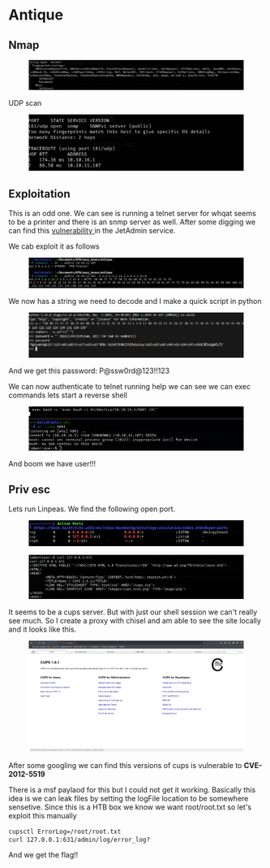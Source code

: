# Antique

## Nmap

<figure><img src="../.gitbook/assets/image (44).png" alt=""><figcaption></figcaption></figure>

UDP scan

<figure><img src="../.gitbook/assets/image (45).png" alt=""><figcaption></figcaption></figure>

## Exploitation

This is an odd one. We can see is running a telnet server for whqat seems to be a printer and there is an snmp server as well. After some digging we can find this [vulnerability ](https://www.exploit-db.com/exploits/22319)in the JetAdmin service.

We cab exploit it as follows

<figure><img src="../.gitbook/assets/image (7).png" alt=""><figcaption></figcaption></figure>

We now has a string we need to decode and I make a quick script in python

<figure><img src="../.gitbook/assets/image (8).png" alt=""><figcaption></figcaption></figure>

And we get this password: P@ssw0rd@123!!123

We can now authenticate to telnet running help we can see we can exec commands lets start a reverse shell

<figure><img src="../.gitbook/assets/image (9).png" alt=""><figcaption></figcaption></figure>

And boom we have user!!!

## Priv esc

Lets run Linpeas. We find the following open port.

<figure><img src="../.gitbook/assets/image (10).png" alt=""><figcaption></figcaption></figure>

<figure><img src="../.gitbook/assets/image (11).png" alt=""><figcaption></figcaption></figure>

It seems to be a cups server. But with just our shell session we can't really see much. So I create a proxy with chisel and am able to see the site locally and it looks like this.

<figure><img src="../.gitbook/assets/image (12).png" alt=""><figcaption></figcaption></figure>

After some googling we can find this versions of cups is vulnerable to **CVE-2012-5519**

There is a msf paylaod for this but I could not get it working. Basically this idea is we can leak files by setting the logFile location to be somewhere sensetive. Since this is a HTB box we know we want root/root.txt so let's exploit this manually

```
cupsctl ErrorLog=/root/root.txt
curl 127.0.0.1:631/admin/log/error_log?
```

And we get the flag!!
